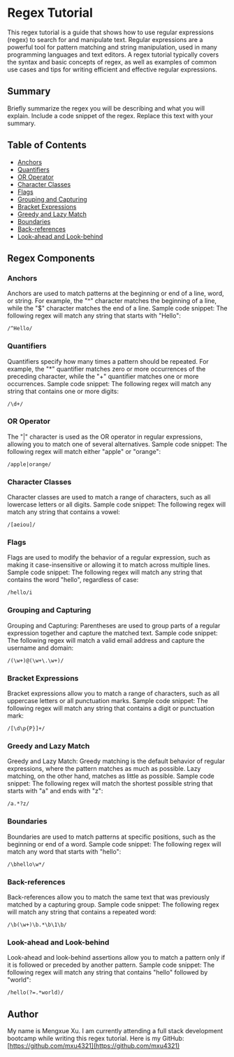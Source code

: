 # Regex Tutorial 

This regex tutorial is a guide that shows how to use regular expressions (regex) to search for and manipulate text. Regular expressions are a powerful tool for pattern matching and string manipulation, used in many programming languages and text editors. A regex tutorial typically covers the syntax and basic concepts of regex, as well as examples of common use cases and tips for writing efficient and effective regular expressions.


## Summary

Briefly summarize the regex you will be describing and what you will explain. Include a code snippet of the regex. Replace this text with your summary.

## Table of Contents

- [Anchors](#anchors)
- [Quantifiers](#quantifiers)
- [OR Operator](#or-operator)
- [Character Classes](#character-classes)
- [Flags](#flags)
- [Grouping and Capturing](#grouping-and-capturing)
- [Bracket Expressions](#bracket-expressions)
- [Greedy and Lazy Match](#greedy-and-lazy-match)
- [Boundaries](#boundaries)
- [Back-references](#back-references)
- [Look-ahead and Look-behind](#look-ahead-and-look-behind)

## Regex Components

### Anchors
Anchors are used to match patterns at the beginning or end of a line, word, or string. For example, the "^" character matches the beginning of a line, while the "$" character matches the end of a line.
Sample code snippet: The following regex will match any string that starts with "Hello":
```
/^Hello/
```

### Quantifiers
Quantifiers specify how many times a pattern should be repeated. For example, the "*" quantifier matches zero or more occurrences of the preceding character, while the "+" quantifier matches one or more occurrences.
Sample code snippet: The following regex will match any string that contains one or more digits:
```
/\d+/
```

### OR Operator
The "|" character is used as the OR operator in regular expressions, allowing you to match one of several alternatives.
Sample code snippet: The following regex will match either "apple" or "orange":
```
/apple|orange/
```

### Character Classes
Character classes are used to match a range of characters, such as all lowercase letters or all digits.
Sample code snippet: The following regex will match any string that contains a vowel:
```
/[aeiou]/
```

### Flags
Flags are used to modify the behavior of a regular expression, such as making it case-insensitive or allowing it to match across multiple lines.
Sample code snippet: The following regex will match any string that contains the word "hello", regardless of case:
```
/hello/i
```

### Grouping and Capturing
Grouping and Capturing: Parentheses are used to group parts of a regular expression together and capture the matched text.
Sample code snippet: The following regex will match a valid email address and capture the username and domain:
```
/(\w+)@(\w+\.\w+)/
```

### Bracket Expressions
Bracket expressions allow you to match a range of characters, such as all uppercase letters or all punctuation marks.
Sample code snippet: The following regex will match any string that contains a digit or punctuation mark:
```
/[\d\p{P}]+/
```

### Greedy and Lazy Match
Greedy and Lazy Match: Greedy matching is the default behavior of regular expressions, where the pattern matches as much as possible. Lazy matching, on the other hand, matches as little as possible.
Sample code snippet: The following regex will match the shortest possible string that starts with "a" and ends with "z":
```
/a.*?z/
```

### Boundaries
Boundaries are used to match patterns at specific positions, such as the beginning or end of a word.
Sample code snippet: The following regex will match any word that starts with "hello":
```
/\bhello\w*/
```

### Back-references
Back-references allow you to match the same text that was previously matched by a capturing group.
Sample code snippet: The following regex will match any string that contains a repeated word:
```
/\b(\w+)\b.*\b\1\b/
```

### Look-ahead and Look-behind
Look-ahead and look-behind assertions allow you to match a pattern only if it is followed or preceded by another pattern.
Sample code snippet: The following regex will match any string that contains "hello" followed by "world":
```
/hello(?=.*world)/
```

## Author

My name is Mengxue Xu. I am currently attending a full stack development bootcamp while writing this regex tutorial. Here is my GitHub: [https://github.com/mxu4321](https://github.com/mxu4321)
